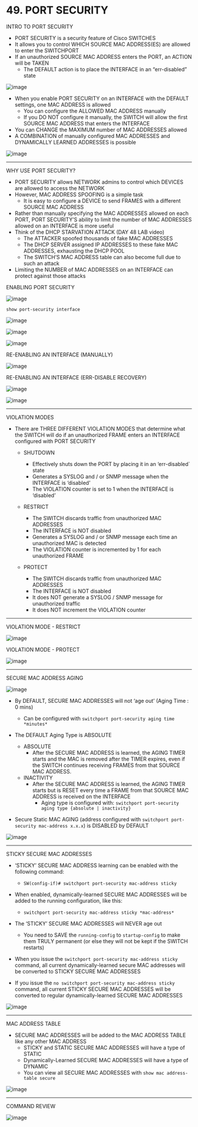 # 49. PORT SECURITY

INTRO TO PORT SECURITY

- PORT SECURITY is a security feature of Cisco SWITCHES
- It allows you to control WHICH SOURCE MAC ADDRESS(ES) are allowed to enter the SWITCHPORT
- If an unauthorized SOURCE MAC ADDRESS enters the PORT, an ACTION will be TAKEN
    - The DEFAULT action is to place the INTERFACE in an “err-disabled” state

![image](https://github.com/vanhoangkha/CCNA_Course_Notes/assets/images/placeholder.png)

- When you enable PORT SECURITY on an INTERFACE with the DEFAULT settings, one MAC ADDRESS is allowed
    - You can configure the ALLOWED MAC ADDRESS manually
    - If you DO NOT configure it manually, the SWITCH will allow the first SOURCE MAC ADDRESS that enters the INTERFACE
- You can CHANGE the MAXIMUM number of MAC ADDRESSES allowed
- A COMBINATION of manually configured MAC ADDRESSES and DYNAMICALLY LEARNED ADDRESSES is possible

![image](https://github.com/vanhoangkha/CCNA_Course_Notes/assets/images/placeholder.png)

---

WHY USE PORT SECURITY?

- PORT SECURITY allows NETWORK admins to control which DEVICES are allowed to access the NETWORK
- However, MAC ADDRESS SPOOFING is a simple task
    - It is easy to configure a DEVICE to send FRAMES with a different SOURCE MAC ADDRESS
- Rather than manually specifying the MAC ADDRESSES allowed on each PORT, PORT SECURITY’S ability to limit the number of MAC ADDRESSES allowed on an INTERFACE is more useful
- Think of the DHCP STARVATION ATTACK (DAY 48 LAB video)
    - The ATTACKER spoofed thousands of fake MAC ADDRESSES
    - The DHCP SERVER assigned IP ADDRESSES to these fake MAC ADDRESSES, exhausting the DHCP POOL
    - The SWITCH’S MAC ADDRESS table can also become full due to such an attack
- Limiting the NUMBER of MAC ADDRESSES on an INTERFACE can protect against those attacks

ENABLING PORT SECURITY

![image](https://github.com/vanhoangkha/CCNA_Course_Notes/assets/images/placeholder.png)

`show port-security interface`

![image](https://github.com/vanhoangkha/CCNA_Course_Notes/assets/images/placeholder.png)

![image](https://github.com/vanhoangkha/CCNA_Course_Notes/assets/images/placeholder.png)

![image](https://github.com/vanhoangkha/CCNA_Course_Notes/assets/images/placeholder.png)

RE-ENABLING AN INTERFACE (MANUALLY)

![image](https://github.com/vanhoangkha/CCNA_Course_Notes/assets/images/placeholder.png)

RE-ENABLING AN INTERFACE (ERR-DISABLE RECOVERY)

![image](https://github.com/vanhoangkha/CCNA_Course_Notes/assets/images/placeholder.png)

![image](https://github.com/vanhoangkha/CCNA_Course_Notes/assets/images/placeholder.png)

---

VIOLATION MODES

- There are THREE DIFFERENT VIOLATION MODES that determine what the SWITCH will do if an unauthorized FRAME enters an INTERFACE configured with PORT SECURITY
    - SHUTDOWN
        - Effectively shuts down the PORT by placing it in an ‘err-disabled` state
        - Generates a SYSLOG and / or SNMP message when the INTERFACE is ‘disabled’
        - The VIOLATION counter is set to 1 when the INTERFACE is ‘disabled’
    - RESTRICT
        - The SWITCH discards traffic from unauthorized MAC ADDRESSES
        - The INTERFACE is NOT disabled
        - Generates a SYSLOG and / or SNMP message each time an unauthorized MAC is detected
        - The VIOLATION counter is incremented by 1 for each unauthorized FRAME
    
    - PROTECT
        - The SWITCH discards traffic from unauthorized MAC ADDRESSES
        - The INTERFACE is NOT disabled
        - It does NOT generate a SYSLOG / SNMP message for unauthorized traffic
        - It does NOT increment the VIOLATION counter
    
---

VIOLATION MODE - RESTRICT

![image](https://github.com/vanhoangkha/CCNA_Course_Notes/assets/images/placeholder.png)


VIOLATION MODE - PROTECT

![image](https://github.com/vanhoangkha/CCNA_Course_Notes/assets/images/placeholder.png)

---

SECURE MAC ADDRESS AGING

![image](https://github.com/vanhoangkha/CCNA_Course_Notes/assets/images/placeholder.png)

- By DEFAULT, SECURE MAC ADDRESSES will not ‘age out’ (Aging Time : 0 mins)
    - Can be configured with `switchport port-security aging time *minutes*`

- The DEFAULT Aging Type is ABSOLUTE
    - ABSOLUTE
        - After the SECURE MAC ADDRESS is learned, the AGING TIMER starts and the MAC is removed after the TIMER expires, even if the SWITCH continues receiving FRAMES from that SOURCE MAC ADDRESS.
    - INACTIVITY
        - After the SECURE MAC ADDRESS is learned, the AGING TIMER starts but is RESET every time a FRAME from that SOURCE MAC ADDRESS is received on the INTERFACE
            - Aging type is configured with:  `switchport port-security aging type {absolute | inactivity}`
- Secure Static MAC AGING (address configured with `switchport port-security mac-address x.x.x`) is DISABLED by DEFAULT

![image](https://github.com/vanhoangkha/CCNA_Course_Notes/assets/images/placeholder.png)

---

STICKY SECURE MAC ADDRESSES 

- ‘STICKY’ SECURE MAC ADDRESS learning can be enabled with the following command:
    - `SW(config-if)# switchport port-security mac-address sticky`

- When enabled, dynamically-learned SECURE MAC ADDRESSES will be added to the running configuration, like this:
    - `switchport port-security mac-address sticky *mac-address*`

- The ‘STICKY’ SECURE MAC ADDRESSES will NEVER age out
    - You need to SAVE the `running-config` to `startup-config` to make them TRULY permanent (or else they will not be kept if the SWITCH restarts)
- When you issue the `switchport port-security mac-address sticky` command, all current dynamically-learned secure MAC addresses will be converted to STICKY SECURE MAC ADDRESSES
- If you issue the `no switchport port-security mac-address sticky` command, all current STICKY SECURE MAC ADDRESSES will be converted to regular dynamically-learned SECURE MAC ADDRESSES

![image](https://github.com/vanhoangkha/CCNA_Course_Notes/assets/images/placeholder.png)

---

MAC ADDRESS TABLE

- SECURE MAC ADDRESSES will be added to the MAC ADDRESS TABLE like any other MAC ADDRESS
    - STICKY and STATIC SECURE MAC ADDRESSES will have a type of STATIC
    - Dynamically-Learned SECURE MAC ADDRESSES will have a type of DYNAMIC
    - You can view all SECURE MAC ADDRESSES with `show mac address-table secure`
    

![image](https://github.com/vanhoangkha/CCNA_Course_Notes/assets/images/placeholder.png)

---

COMMAND REVIEW

![image](https://github.com/vanhoangkha/CCNA_Course_Notes/assets/images/placeholder.png)
